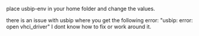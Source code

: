 place usbip-env in your home folder and change the values.

there is an issue with usbip where you get the following error: "usbip: error: open vhci_driver"
I dont know how to fix or work around it.
